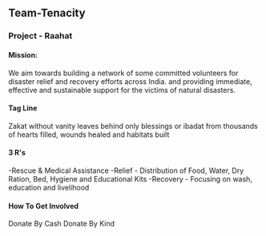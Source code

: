 ## Team-Tenacity

### Project - Raahat
#### Mission:
We aim towards building a network of some committed volunteers for disaster relief and recovery efforts across India. 
and providing immediate, effective and sustainable support for the victims of natural disasters.

#### Tag Line
Zakat without vanity leaves behind only blessings or ibadat from thousands of hearts filled, wounds healed and habitats built

#### 3 R's
-Rescue & Medical Assistance
-Relief - Distribution of Food, Water, Dry Ration, Bed, Hygiene and Educational Kits
-Recovery - Focusing on wash, education and livelihood

#### How To Get Involved
Donate By Cash
Donate By Kind


